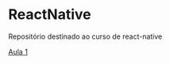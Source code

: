 # ReactNative
Repositório destinado ao curso de react-native

[Aula 1](https://github.com/AWLeiseR/ReactNative/tree/master/Aula%201 "Aula 1")
